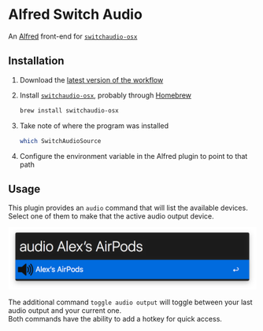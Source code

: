 # Alfred Switch Audio

An [Alfred][alfred] front-end for [`switchaudio-osx`][switchaudio-osx]

## Installation

1. Download the [latest version of the workflow][download-link]
2. Install [`switchaudio-osx`][switchaudio-osx], probably through [Homebrew][homebrew]

    ```bash
    brew install switchaudio-osx
    ```

3. Take note of where the program was installed

    ```bash
    which SwitchAudioSource
    ```

4. Configure the environment variable in the Alfred plugin to point to that path

## Usage

This plugin provides an `audio` command that will list the available devices. Select one of them to make that the active audio output device.

![Workflow Screenshot](./images/screenshot.png)

The additional command `toggle audio output` will toggle between your last audio output and your current one.  
Both commands have the ability to add a hotkey for quick access.

[alfred]: https://www.alfredapp.com
[switchaudio-osx]: https://github.com/deweller/switchaudio-osx
[download-link]: https://github.com/alexlafroscia/alfred-switch-audio-source/releases/latest/download/Switch.Audio.alfredworkflow
[homebrew]: http://brew.sh
